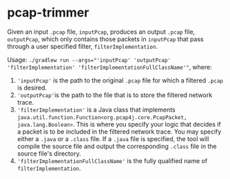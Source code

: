 # pcap-trimmer
Given an input `.pcap` file, `inputPcap`, produces an output `.pcap` file, `outputPcap`, which only contains those packets in `inputPcap` that pass through a user specified filter, `filterImplementation`.

Usage: `./gradlew run --args="'inputPcap' 'outputPcap' 'filterImplementation' 'filterImplementationFullClassName'"`, where:
1. `'inputPcap'` is the path to the original `.pcap` file for which a filtered `.pcap` is desired.
2. `'outputPcap'`is the path to the file that is to store the filtered network trace.
3. `'filterImplementation'` is a Java class that implements `java.util.function.Function<org.pcap4j.core.PcapPacket, java.lang.Boolean>`. This is where you specify your logic that decides if a packet is to be included in the filtered network trace. You may specify either a `.java` or a `.class` file. If a `.java` file is specified, the tool will compile the source file and output the corresponding `.class` file in the source file's directory.
4. `'filterImplementationFullClassName'` is the fully qualified name of `filterImplementation`.

